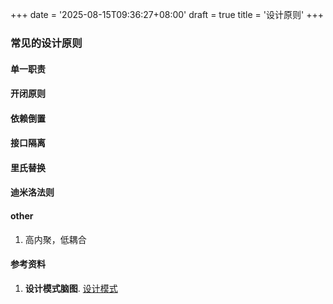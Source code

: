 +++
date = '2025-08-15T09:36:27+08:00'
draft = true
title = '设计原则'
+++
### 常见的设计原则
#### 单一职责

#### 开闭原则
#### 依赖倒置
#### 接口隔离
#### 里氏替换
#### 迪米洛法则
#### other
1. 高内聚，低耦合

#### 参考资料
1. **设计模式脑图**. [设计模式](https://www.yuque.com/everglow-8bs2d/ka5fze/rfpp8zxqg1imk8ci?singleDoc#)